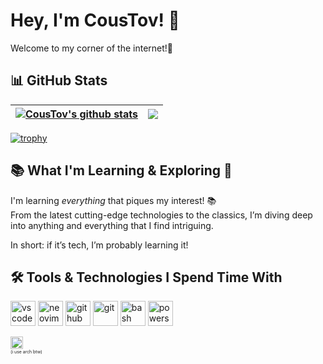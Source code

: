 # Hey, I'm **CousTov**! 👋

Welcome to my corner of the internet!🚀

## 📊 GitHub Stats

| <a href="https://github.com/CousTov"><img align="center" src="https://github-readme-stats.vercel.app/api?username=CousTov&show_icons=true&include_all_commits=true&theme=buefy&hide_border=true" alt="CousTov's github stats" /></a> | <a href="https://github.com/CousTov"><img align="center" src="https://github-readme-stats.vercel.app/api/top-langs/?username=CousTov&layout=compact&theme=buefy&hide_border=true" /></a> |
| ------------------------------------------------------------------------------------------------------------------------------------------------------------------------------------------------------------------------------------ | ---------------------------------------------------------------------------------------------------------------------------------------------------------------------------------------- |


[![trophy](https://github-profile-trophy.vercel.app/?username=coustov&theme=onedark)](https://github.com/coustov)

## 📚 What I'm Learning & Exploring 🌱

I'm learning _everything_ that piques my interest! 📚  
From the latest cutting-edge technologies to the classics, I’m diving deep into anything and everything that I find intriguing. 

In short: if it’s tech, I’m probably learning it!

## 🛠️ Tools & Technologies I Spend Time With

<p align="left">
  <img src="https://www.vectorlogo.zone/logos/visualstudio_code/visualstudio_code-icon.svg" alt="vscode" width="40" height="40"/>
  <img src="https://www.vectorlogo.zone/logos/neovimio/neovimio-icon.svg" alt="neovim" width="40" height="40"/>
  <img src="https://www.vectorlogo.zone/logos/github_copilot/github_copilot-icon.svg" alt="github copilot" width="40" height="40"/>
  <img src="https://www.vectorlogo.zone/logos/git-scm/git-scm-icon.svg" alt="git" width="40" height="40"/>
  <img src="https://www.vectorlogo.zone/logos/gnu_bash/gnu_bash-icon.svg" alt="bash" width="40" height="40"/>
  <img src="https://raw.githubusercontent.com/actions/starter-workflows/58e7cd05f5fafcdf73c5efd768127bc8522cfd98/icons/powershell.svg" alt="powershell" width="40" height="40"/>
</p>
<img src="https://www.vectorlogo.zone/logos/archlinux/archlinux-icon.svg" alt="archlinux" width="20" height="20"/> </br>
<span style="font-size:6.9px">(i use arch btw)</span>


